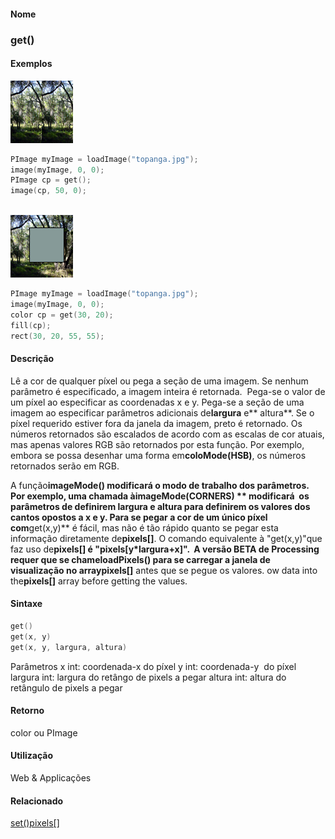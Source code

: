 
#### Nome
### get()

#### Exemplos
<img border="0" height="100" src="media/get_.jpg" width="100"/>

```pde
PImage myImage = loadImage("topanga.jpg"); 
image(myImage, 0, 0); 
PImage cp = get(); 
image(cp, 50, 0); 
 

```
<img border="0" height="100" src="media/get_2.jpg" width="100"/>

```pde
PImage myImage = loadImage("topanga.jpg"); 
image(myImage, 0, 0); 
color cp = get(30, 20); 
fill(cp); 
rect(30, 20, 55, 55); 

```

#### Descrição
Lê a cor de qualquer píxel ou pega a
seção de uma imagem. Se nenhum parâmetro é
especificado, a imagem inteira é retornada.  Pega-se o
valor de um píxel ao especificar as coordenadas x e y. Pega-se a
seção de uma imagem ao especificar parâmetros
adicionais de**largura** e** altura**.
Se o píxel requerido estiver fora da janela da imagem, preto
é retornado. Os números retornados são escalados
de acordo com as escalas de cor atuais, mas apenas valores RGB
são retornados por esta função. Por exemplo,
embora se possa desenhar uma forma em**coloMode(HSB)**, os números retornados serão em RGB.

A função**imageMode() **modificará o modo de trabalho dos parâmetros. Por exemplo, uma chamada à**imageMode(CORNERS) ** modificará
 os parâmetros de definirem largura e altura para definirem
os valores dos cantos opostos a x e y.
Para se pegar a cor de um único píxel com**get(x,y)**
é fácil, mas não é tão rápido
quanto se pegar esta informação diretamente de**pixels[]**. O comando equivalente à "get(x,y)"que faz uso de**pixels[] **é "pixels[y*largura+x]".  A versão BETA de Processing requer que se chame**loadPixels() **para se carregar a janela de visualização no array**pixels[]** antes que se pegue os valores. ow data into the**pixels[]** array before getting the values.

#### Sintaxe
```pde
get()
get(x, y)
get(x, y, largura, altura)

```
Parâmetros
x
int: coordenada-x do píxel
y
int: coordenada-y  do píxel
largura
int: largura do retângo de pixels a pegar
altura
int: altura do retângulo de pixels a pegar

#### Retorno

	
color ou PImage

#### Utilização

	
Web & Applicações

#### Relacionado
[set()](set_)[pixels[]](pixels)
